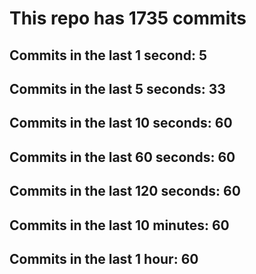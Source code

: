 # This repo has 1735 commits

## Commits in the last 1 second: 5
## Commits in the last 5 seconds: 33
## Commits in the last 10 seconds: 60
## Commits in the last 60 seconds: 60
## Commits in the last 120 seconds: 60
## Commits in the last 10 minutes: 60
## Commits in the last 1 hour: 60

